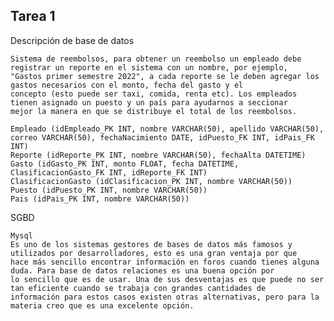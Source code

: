 ## Tarea 1

Descripción de base de datos

    Sistema de reembolsos, para obtener un reembolso un empleado debe registrar un reporte en el sistema con un nombre, por ejemplo,
    "Gastos primer semestre 2022", a cada reporte se le deben agregar los gastos necesarios con el monto, fecha del gasto y el
    concepto (esto puede ser taxi, comida, renta etc). Los empleados tienen asignado un puesto y un país para ayudarnos a seccionar
    mejor la manera en que se distribuye el total de los reembolsos.

    Empleado (idEmpleado_PK INT, nombre VARCHAR(50), apellido VARCHAR(50), correo VARCHAR(50), fechaNacimiento DATE, idPuesto_FK INT, idPais_FK INT)
    Reporte (idReporte_PK INT, nombre VARCHAR(50), fechaAlta DATETIME)
    Gasto (idGasto_PK INT, monto FLOAT, fecha DATETIME, ClasificacionGasto_FK INT, idReporte_FK INT)
    ClasificacionGasto (idClasificacion_PK INT, nombre VARCHAR(50))
    Puesto (idPuesto_PK INT, nombre VARCHAR(50))
    Pais (idPais_PK INT, nombre VARCHAR(50))

SGBD
    
    Mysql
    Es uno de los sistemas gestores de bases de datos más famosos y utilizados por desarrolladores, esto es una gran ventaja por que
    hace más sencillo encontrar información en foros cuando tienes alguna duda. Para base de datos relaciones es una buena opción por 
    lo sencillo que es de usar. Una de sus desventajas es que puede no ser tan eficiente cuando se trabaja con grandes cantidades de
    información para estos casos existen otras alternativas, pero para la materia creo que es una excelente opción.